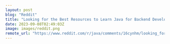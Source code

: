 ```yaml
---
layout: post
blog: "Reddit"
title: "Looking for the Best Resources to Learn Java for Backend Development and General Best Practices"
date: 2023-09-08T02:49:03Z
image: images/reddit.png
remote_url: "https://www.reddit.com/r/java/comments/16cynhm/looking_for_the_best_resources_to_learn_java_for/"
---
```

